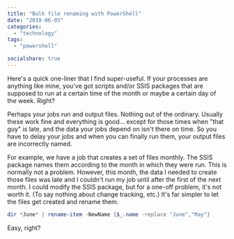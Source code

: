 ```yaml
---
title: "Bulk file renaming with PowerShell"
date: "2019-06-03"
categories: 
  - "technology"
tags: 
  - "powershell"

socialshare: true
---
```


Here's a quick one-liner that I find super-useful. If your processes are anything like mine, you've got scripts and/or SSIS packages that are supposed to run at a certain time of the month or maybe a certain day of the week. Right?

Perhaps your jobs run and output files. Nothing out of the ordinary. Usually these work fine and everything is good... except for those times when "that guy" is late, and the data your jobs depend on isn't there on time. So you have to delay your jobs and when you can finally run them, your output files are incorrectly named.

For example, we have a job that creates a set of files monthly. The SSIS package names them according to the month in which they were run. This is normally not a problem. However, this month, the data I needed to create those files was late and I couldn't run my job until after the first of the next month. I could modify the SSIS package, but for a one-off problem, it's not worth it. (To say nothing about change tracking, etc.) It's far simpler to let the files get created and rename them.

```powershell
dir *June* | rename-item -NewName {$_.name -replace "June","May"}
```

Easy, right?

